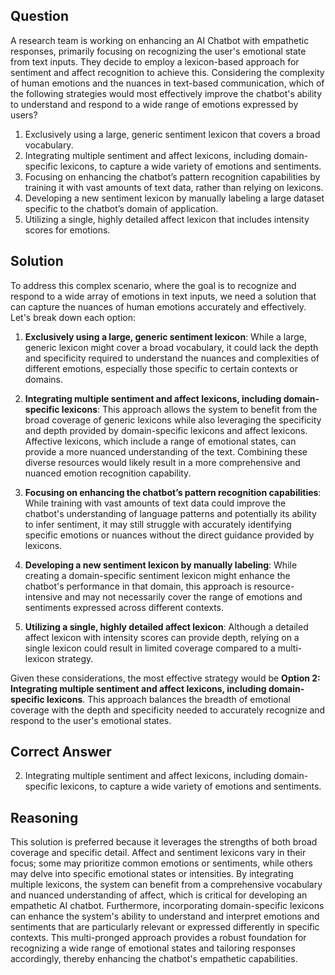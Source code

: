 ## Question

A research team is working on enhancing an AI Chatbot with empathetic responses, primarily focusing on recognizing the user's emotional state from text inputs. They decide to employ a lexicon-based approach for sentiment and affect recognition to achieve this. Considering the complexity of human emotions and the nuances in text-based communication, which of the following strategies would most effectively improve the chatbot's ability to understand and respond to a wide range of emotions expressed by users?

1. Exclusively using a large, generic sentiment lexicon that covers a broad vocabulary.
2. Integrating multiple sentiment and affect lexicons, including domain-specific lexicons, to capture a wide variety of emotions and sentiments.
3. Focusing on enhancing the chatbot’s pattern recognition capabilities by training it with vast amounts of text data, rather than relying on lexicons.
4. Developing a new sentiment lexicon by manually labeling a large dataset specific to the chatbot’s domain of application.
5. Utilizing a single, highly detailed affect lexicon that includes intensity scores for emotions.

## Solution

To address this complex scenario, where the goal is to recognize and respond to a wide array of emotions in text inputs, we need a solution that can capture the nuances of human emotions accurately and effectively. Let's break down each option:

1. **Exclusively using a large, generic sentiment lexicon**: While a large, generic lexicon might cover a broad vocabulary, it could lack the depth and specificity required to understand the nuances and complexities of different emotions, especially those specific to certain contexts or domains.

2. **Integrating multiple sentiment and affect lexicons, including domain-specific lexicons**: This approach allows the system to benefit from the broad coverage of generic lexicons while also leveraging the specificity and depth provided by domain-specific lexicons and affect lexicons. Affective lexicons, which include a range of emotional states, can provide a more nuanced understanding of the text. Combining these diverse resources would likely result in a more comprehensive and nuanced emotion recognition capability.

3. **Focusing on enhancing the chatbot’s pattern recognition capabilities**: While training with vast amounts of text data could improve the chatbot's understanding of language patterns and potentially its ability to infer sentiment, it may still struggle with accurately identifying specific emotions or nuances without the direct guidance provided by lexicons.

4. **Developing a new sentiment lexicon by manually labeling**: While creating a domain-specific sentiment lexicon might enhance the chatbot's performance in that domain, this approach is resource-intensive and may not necessarily cover the range of emotions and sentiments expressed across different contexts.

5. **Utilizing a single, highly detailed affect lexicon**: Although a detailed affect lexicon with intensity scores can provide depth, relying on a single lexicon could result in limited coverage compared to a multi-lexicon strategy.

Given these considerations, the most effective strategy would be **Option 2: Integrating multiple sentiment and affect lexicons, including domain-specific lexicons**. This approach balances the breadth of emotional coverage with the depth and specificity needed to accurately recognize and respond to the user's emotional states.

## Correct Answer

2. Integrating multiple sentiment and affect lexicons, including domain-specific lexicons, to capture a wide variety of emotions and sentiments.

## Reasoning

This solution is preferred because it leverages the strengths of both broad coverage and specific detail. Affect and sentiment lexicons vary in their focus; some may prioritize common emotions or sentiments, while others may delve into specific emotional states or intensities. By integrating multiple lexicons, the system can benefit from a comprehensive vocabulary and nuanced understanding of affect, which is critical for developing an empathetic AI chatbot. Furthermore, incorporating domain-specific lexicons can enhance the system's ability to understand and interpret emotions and sentiments that are particularly relevant or expressed differently in specific contexts. This multi-pronged approach provides a robust foundation for recognizing a wide range of emotional states and tailoring responses accordingly, thereby enhancing the chatbot's empathetic capabilities.
